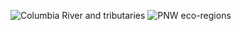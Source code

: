 ![Columbia River and tributaries](https://upload.wikimedia.org/wikipedia/commons/e/e4/Columbiarivermap.png)
![PNW eco-regions](https://upload.wikimedia.org/wikipedia/commons/4/4f/Level_IV_ecoregions%2C_Pacific_Northwest.png)
